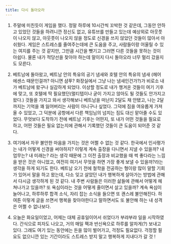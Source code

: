 ```yaml
---
title: 다시 돌아오라
---
```


1. 주말에 미친듯이 게임을 했다. 정말 하루에 10시간씩 꼬박한 것 같은데, 그동안 안하고 있었던 것들을 하려니깐 정신도 없고, 유튜브를 만들고 있는데 예상외로 아웃풋이 나오지 않고, 아웃풋이 나오지 않을 정도로 신경을 쓰지 않았던 것들이 많아서 아쉬웠다. 게임은 스트레스를 줄여주는데에 큰 도움을 주고, 사람들이랑 어울릴 수 있는 여지를 주는 것 같지만, 그만큼 시간을 뺏기고 그러면 다른 것들을 못하는 것이 아쉽다. 물론 내가 적당선을 찾아야 하는데 말이지 다시 돌아오라 너무 멀리 갔을지도 모른다.

2. 베트남에 돌아왔고, 베트남 안의 특유의 공기 냄새와 호텔 안의 특유의 냄새 (헤어 에센스 때문인걸까? 아니면 샴푸? 화장실에서 그냥 나는 냄새인건가?)가 비로소 내가 베트남에 왔구나 실감하게 되었다. 이상할 정도로 내가 챙겨온 것들이 여기 기후에 맞고, 또 호텔에 딱 필요했던(멀티텝이나 굳이 가지고 않아도 될 것들도 안가지고 왔다.) 것들을 가지고 와서 생각해보니 베트남을 떠난지 2달도 채 안됐고, 나는 2달까지는 기억을 꽤 잃어버리는 사람이 아니구나 싶었다. 그덕에 짐을 여유롭게 가져올 수 있었고, 그 덕분에 공항에서 다른 책임님의 넘치는 짐도 대신 맡아줄 수도 있었다. 무엇보다 도착하기 전에 베트남 기후는 어떤지, 또 내가 어떤 것들을 필요로 하고, 어떤 것들은 필요 없는지에 관해서 기록했던 것들이 큰 도움이 되어준 것 같다.

3. 여기에서 자꾸 불안한 마음을 가지는 것은 어쩔 수 없는 것 같다. 한국에서 인사평가는 내가 어떻게 신경을 써야하지? 이렇게 계속 출장을 다니면서 지낼 수 있을까? 내 업무는? 내 미래는? 라는 생각 때문에 그 이전 출장과 비교했을 때 썩 좋다라는 느낌을 받은 것은 아니었고, 여전히 여기서 무엇을 하면 가장 좋게 보낼 수 있을까?라는 생각을 하게 되기도 한다. 베트남 오기 전에 철학을 전공하는 형이랑 많이 말할 기회가 있어서 말을 하고 왔는데, 다소 잊고 살았던 내가 행복하게 살아가는 방법에 관해서 다시금 생각하게 된 것 같다. 내 주변 사람들은 이러한 삶들에 관해서 어떻게 헤쳐나가고 있을까? 또 욕심이라는 것을 어떻게 줄이면서 살고 있을까? 계속 욕심이 늘어나고, 하루하루 합격 소식, 자리 잡는 소식을 들으면 또 괜스레 불안해진다. 하여튼 이렇게 글을 쓰면서 행복을 찾아야한다고 말하면서도 또 불안해 하는 내 성격은 어쩔 수 없나보다.

4. 오늘은 화요일이었고, 어제는 대체 공휴일이어서 쉬었다가 부랴부랴 일을 시작하였다. 간식으로 피자도 나오고, 거의 매일 팩과 반신욕으로 하루를 알차게(?) 보내고 있다. 그래도 여기 있는 동안에는 돈을 많이 벌어가고, 걱정도 필요없다. 걱정할 필요도 없으니깐 있는 기간이라도 스트레스 받지 말고 행복하게 지내다가 갈 것 !